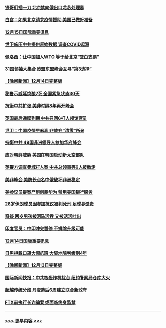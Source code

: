 #### [铁哥们插一刀 北京禁向俄出口龙芯处理器](../pages/prog202/a103598709.md?t=12152201) 
#### [白宫：如果北京请求疫情援助 美国已做好准备](../pages/prog202/a103598705.md?t=12152201) 
#### [12月15日国际重要讯息](../pages/prog202/a103598729.md?t=12152201) 
#### [世卫施压中共提供原始数据 调查COVID起源](../pages/prog202/a103598714.md?t=12152201) 
#### [佩洛西：让中国加入WTO 等于给北京“空白支票”](../pages/prog202/a103598688.md?t=12152201) 
#### [31国领袖大集合 欧盟东盟峰会互寻“第3选择”](../pages/prog202/a103598593.md?t=12152201) 
#### [【晚间新闻】12月14日完整版](../pages/prog202/a103598465.md?t=12152201) 
#### [秘鲁示威延烧酿7死 全国紧急状态30天](../pages/prog202/a103598548.md?t=12152201) 
#### [抗衡中共扩张 美非时隔8年再开峰会](../pages/prog202/a103598333.md?t=12152201) 
#### [英国最后通牒到期 中共召回6打人领馆官员](../pages/prog202/a103598341.md?t=12152201) 
#### [世卫：中国疫情早飙高 非放弃“清零”所致](../pages/prog202/a103598107.md?t=12152201) 
#### [抗衡中共 49国非洲领导人参加华府峰会](../pages/prog202/a103598114.md?t=12152201) 
#### [应对朝鲜威胁 美国在韩国启动新太空部队](../pages/prog202/a103598119.md?t=12152201) 
#### [英警方调查曼城打人案 中共总领事等6人被撤走](../pages/prog202/a103598004.md?t=12152201) 
#### [美非峰会 美防长点名中俄破坏非洲稳定](../pages/prog202/a103597941.md?t=12152201) 
#### [美参议员提案严厉制裁华为 禁用美国银行服务](../pages/prog202/a103597938.md?t=12152201) 
#### [26岁伊朗球员因参加抗议被判死刑 足球界谴责](../pages/prog202/a103597849.md?t=12152201) 
#### [奇迹 两岁男孩被河马活吞 又被活活吐出](../pages/prog202/a103597843.md?t=12152201) 
#### [印度官员：中印冲突暂停 不排除升级可能](../pages/prog202/a103597835.md?t=12152201) 
#### [12月14日国际重要讯息](../pages/prog202/a103597856.md?t=12152201) 
#### [日男拒戴口罩大闹航班 大阪地院判缓刑4年](../pages/prog202/a103597755.md?t=12152201) 
#### [【晚间新闻】12月13日完整版](../pages/prog202/a103597629.md?t=12152201) 
#### [国际新闻快报：中共核轰炸机扰台 纽约警察局仓库大火](../pages/prog202/a103597669.md?t=12152201) 
#### [超越传统分歧 丹麦选后6周建立联合新政府](../pages/prog202/a103597723.md?t=12152201) 
#### [FTX前执行长诈骗案 或面临终身监禁](../pages/prog202/a103597696.md?t=12152201) 

----
#### [ >>> 更早内容 <<< ](../indexes/prog202-earlier.md)
